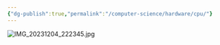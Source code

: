 ```yaml
---
{"dg-publish":true,"permalink":"/computer-science/hardware/cpu/"}
---
```




![IMG_20231204_222345.jpg](/img/user/Bit%20Lab%20Organisation/Images/IMG_20231204_222345.jpg)